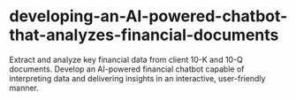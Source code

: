 # developing-an-AI-powered-chatbot-that-analyzes-financial-documents
Extract and analyze key financial data from client 10-K and 10-Q documents. Develop an AI-powered financial chatbot capable of interpreting data and delivering insights in an interactive, user-friendly manner.
